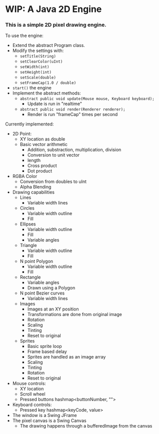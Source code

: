 # WIP: A Java 2D Engine

### This is a simple 2D pixel drawing engine.

To use the engine:
* Extend the abstract Program class.
* Modify the settings with:
    * `setTitle(String)`
    * `setClearColor(uInt)`
    * `setWidth(int)`
    * `setHeight(int)`
    * `setScale(double)`
    * `setFrameCap(1.0 / double)`
* `start()` the engine
* Implement the abstract methods:
    * `abstract public void update(Mouse mouse, Keyboard keyboard);`
        * Update is run in "realtime"
    * `abstract public void render(Renderer renderer);`
        * Render is run "frameCap" times per second
        
Currently implemented:
* 2D Point:
    * XY location as double
    * Basic vector arithmetic
        * Addition, substraction, multiplication, division
        * Conversion to unit vector
        * length
        * Cross product
        * Dot product
* RGBA Color
    * Conversion from doubles to uInt
    * Alpha Blending
* Drawing capabilities
    * Lines
        * Variable width lines
    * Circles
        * Variable width outline
        * Fill
    * Ellipses
        * Variable width outline
        * Fill
        * Variable angles
    * Triangle
        * Variable width outline
        * Fill
    * N point Polygon
        * Variable width outline
        * Fill
    * Rectangle
        * Variable angles
        * Drawn using a Polygon
    * N point Bezier curves
        * Variable width lines
    * Images
        * Images at an XY position
        * Transformations are done from original image
        * Rotation
        * Scaling
        * Tinting
        * Reset to original
     * Sprites
        * Basic sprite loop
        * Frame based delay
        * Sprites are handled as an image array
        * Scaling
        * Tinting
        * Rotation
        * Reset to original
* Mouse controls:
    * XY location
    * Scroll wheel
    * Pressed buttons hashmap<buttonNumber, "">
* Keyboard controls:
    * Pressed key hashmap<keyCode, value>
* The window is a Swing JFrame
* The pixel canvas is a Swing Canvas
    * The drawing happens through a bufferedImage from the canvas